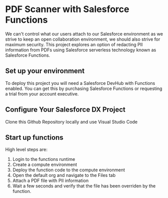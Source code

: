 # PDF Scanner with Salesforce Functions

We can't control what our users attach to our Salesforce environment as we strive to keep an open collaboration environment, we should also strive for maximum security. This project explores an option of redacting PII information from PDFs using Salesforce serverless technology known as Salesforce Functions.

## Set up your environment

To deploy this project you will need a Salesforce DevHub with Functions enabled. You can get this by purchasing Salesforce Functions or requesting a trial from your account executive.

## Configure Your Salesforce DX Project

Clone this Github Repository locally and use Visual Studio Code

## Start up functions
High level steps are:

1. Login to the functions runtime
2. Create a compute environment
3. Deploy the function code to the compute environment
4. Open the default org and navigate to the Files tab
5. Attach a PDF file with PII information
6. Wait a few seconds and verify that the file has been overriden by the function.

